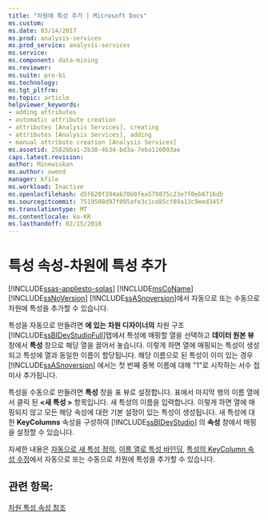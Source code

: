 ```yaml
---
title: "차원에 특성 추가 | Microsoft Docs"
ms.custom: 
ms.date: 03/14/2017
ms.prod: analysis-services
ms.prod_service: analysis-services
ms.service: 
ms.component: data-mining
ms.reviewer: 
ms.suite: pro-bi
ms.technology: 
ms.tgt_pltfrm: 
ms.topic: article
helpviewer_keywords:
- adding attributes
- automatic attribute creation
- attributes [Analysis Services], creating
- attributes [Analysis Services], adding
- manual attribute creation [Analysis Services]
ms.assetid: 25826ba1-2b38-4b34-bd3a-7eba116093ae
caps.latest.revision: 
author: Minewiskan
ms.author: owend
manager: kfile
ms.workload: Inactive
ms.openlocfilehash: d5f620f394ab70b0fea579875c23e7f0eb8716db
ms.sourcegitcommit: 7519508d97f095afe3c1cd85cf09a13c9eed345f
ms.translationtype: MT
ms.contentlocale: ko-KR
ms.lasthandoff: 02/15/2018
---
```

# <a name="attribute-properties---add-an--attribute-to-a-dimension"></a>특성 속성-차원에 특성 추가
[!INCLUDE[ssas-appliesto-sqlas](../../includes/ssas-appliesto-sqlas.md)]
[!INCLUDE[msCoName](../../includes/msconame-md.md)] [!INCLUDE[ssNoVersion](../../includes/ssnoversion-md.md)] [!INCLUDE[ssASnoversion](../../includes/ssasnoversion-md.md)]에서 자동으로 또는 수동으로 차원에 특성을 추가할 수 있습니다.  
  
 특성을 자동으로 만들려면 **에 있는 차원 디자이너의** 차원 구조 [!INCLUDE[ssBIDevStudioFull](../../includes/ssbidevstudiofull-md.md)]탭에서 특성에 매핑할 열을 선택하고 **데이터 원본 뷰** 창에서 **특성** 창으로 해당 열을 끌어서 놓습니다. 이렇게 하면 열에 매핑되는 특성이 생성되고 특성에 열과 동일한 이름이 할당됩니다. 해당 이름으로 된 특성이 이미 있는 경우 [!INCLUDE[ssASnoversion](../../includes/ssasnoversion-md.md)] 에서는 첫 번째 중복 이름에 대해 "1"로 시작하는 서수 접미사 추가됩니다.  
  
 특성을 수동으로 만들려면 **특성** 창을 표 뷰로 설정합니다. 표에서 마지막 행의 이름 열에서 클릭 된  **\<새 특성 >** 항목입니다. 새 특성의 이름을 입력합니다. 이렇게 하면 열에 매핑되지 않고 모든 해당 속성에 대한 기본 설정이 있는 특성이 생성됩니다. 새 특성에 대한 **KeyColumns** 속성을 구성하여 [!INCLUDE[ssBIDevStudio](../../includes/ssbidevstudio-md.md)] 의 **속성** 창에서 매핑을 설정할 수 있습니다.  
  
 자세한 내용은 [자동으로 새 특성 정의](../../analysis-services/multidimensional-models/attribute-properties-define-a-new-attribute-automatically.md), [이름 열로 특성 바인딩](../../analysis-services/multidimensional-models/attribute-properties-bind-an-attribute-to-a-name-column.md), [특성의 KeyColumn 속성 수정](../../analysis-services/multidimensional-models/attribute-properties-modify-the-keycolumn-property.md)에서 자동으로 또는 수동으로 차원에 특성을 추가할 수 있습니다.  
  
## <a name="see-also"></a>관련 항목:  
 [차원 특성 속성 참조](../../analysis-services/multidimensional-models/dimension-attribute-properties-reference.md)  
  
  
